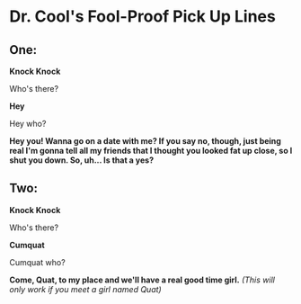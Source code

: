 <!DOCTYPE html>
<html>
	<head>
		<h1>Dr. Cool's Fool-Proof Pick Up Lines</h1>
	</head>
	<body>
		<h2>One:</h2>
		<p><b>Knock Knock</b></p>
		<p>Who's there?</p>
		<p><b>Hey</b></p>
		<p>Hey who?</p>
		<p><b>Hey you! Wanna go on a date with me? If you say no, though, just being real I'm gonna tell all my friends that I thought you looked fat up close, so I shut you down. So, uh... Is that a yes?</b></p>
		<h2>Two:</h2>
		<p><b>Knock Knock</b></p>
		<p>Who's there?</p>
		<p><b>Cumquat</b></p>
		<p>Cumquat who?</p>
		<p><b>Come, Quat, to my place and we'll have a real good time girl.</b> <i>(This will only work if you meet a girl named Quat)</i></p>
